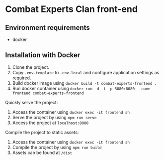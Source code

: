 # Combat Experts Clan front-end

## Environment requirements

* docker

## Installation with Docker

1.  Clone the project.
2.  Copy `.env.template` to `.env.local` and configure application settings as required.
3.  Build docker image using `docker build -t combat-experts-frontend .`
4.  Run docker container using `docker run -d -t -p 8080:8080 --name frontend combat-experts-frontend`

Quickly serve the project:

1.  Access the container using `docker exec -it frontend sh`
2.  Serve the project by using `npm run serve`
4.  Access the project at `localhost:8080`

Compile the project to static assets:

1.  Access the container using `docker exec -it frontend sh`
2.  Compile the project by using `npm run build`
3.  Assets can be found at `/dist`
